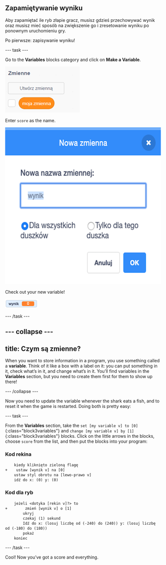 ## Zapamiętywanie wyniku

Aby zapamiętać ile ryb złapie gracz, musisz gdzieś przechowywać wynik oraz musisz mieć sposób na zwiększenie go i zresetowanie wyniku po ponownym uruchomieniu gry.

Po pierwsze: zapisywanie wyniku!

\--- task \---

Go to the **Variables** blocks category and click on **Make a Variable**.

![](images/catch5.png)

Enter `score` as the name.

![](images/catch6.png)

Check out your new variable!

![The Score variable is displayed on the stage](images/scoreVariableStage.png)

\--- /task \---

## \--- collapse \---

## title: Czym są zmienne?

When you want to store information in a program, you use something called a **variable**. Think of it like a box with a label on it: you can put something in it, check what’s in it, and change what’s in it. You’ll find variables in the **Variables** section, but you need to create them first for them to show up there!

\--- /collapse \---

Now you need to update the variable whenever the shark eats a fish, and to reset it when the game is restarted. Doing both is pretty easy:

\--- task \---

From the **Variables** section, take the `set [my variable v] to [0]`{:class="block3variables"} and `change [my variable v] by [1]`{:class="block3variables"} blocks. Click on the little arrows in the blocks, choose `score` from the list, and then put the blocks into your program:

### Kod rekina

```blocks3
    kiedy kliknięto zieloną flagę
+    ustaw [wynik v] na [0]
    ustaw styl obrotu na [lewo-prawo v]
    idź do x: (0) y: (0)
```

### Kod dla ryb

```blocks3
    jeżeli <dotyka [rekin v]?> to
+        zmień [wynik v] o [1]
        ukryj
        czekaj (1) sekund
        Idź do x: (losuj liczbę od (-240) do (240)) y: (losuj liczbę od (-180) do (180))
        pokaż
    koniec
```

\--- /task \---

Cool! Now you’ve got a score and everything.